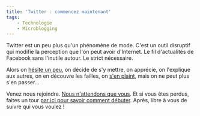 ```yaml
---
title: 'Twitter : commencez maintenant'
tags:
    - Technologie
    - Microblogging
---
```


Twitter est un peu plus qu'un phénomène de mode. C'est un outil disruptif qui
modifie la perception que l'on peut avoir d'Internet. Le fil d'actualités de
Facebook sans l'inutile autour. Le strict nécessaire.

<!-- more -->

Alors on
[hésite un peu](/2007/11/twitter-or-not-twitter-that-is-the-blogger-question/),
on décide de s'y mettre, on apprécie, on l'explique aux autres, on en découvre
les failles, on [s'en plaint](/2009/02/twitter-ce-megaphone/), mais on ne peut
plus s'en passer…

Venez nous rejoindre. [Nous n'attendons que vous](https://twitter.com/). Et si
vous êtes perdus, faites un tour
[par ici pour savoir comment débuter](http://www.aspectgeek.com/tech/twitter).
Après, libre à vous de suivre qui vous voulez&nbsp;!
